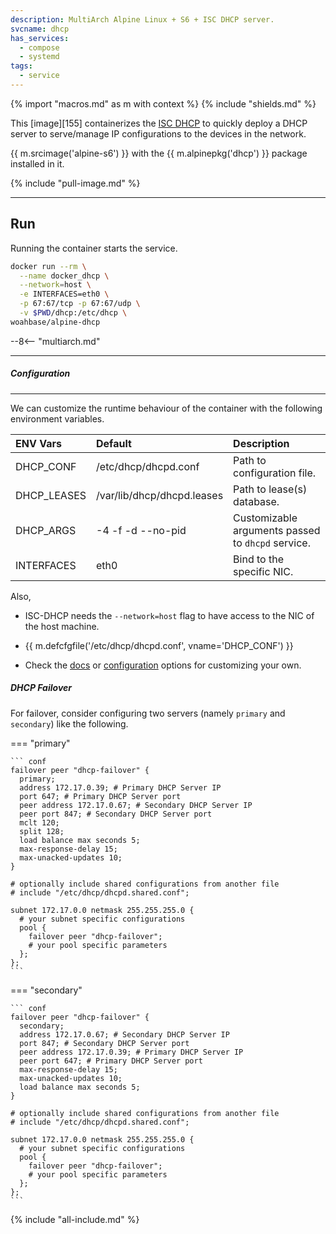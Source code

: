 ```yaml
---
description: MultiArch Alpine Linux + S6 + ISC DHCP server.
svcname: dhcp
has_services:
  - compose
  - systemd
tags:
  - service
---
```


{% import "macros.md" as m with context %}
{% include "shields.md" %}

This [image][155] containerizes the [ISC DHCP][1] to quickly
deploy a DHCP server to serve/manage IP configurations to the
devices in the network.

{{ m.srcimage('alpine-s6') }} with the {{ m.alpinepkg('dhcp') }}
package installed in it.

{% include "pull-image.md" %}

---
Run
---

Running the container starts the service.

``` sh
docker run --rm \
  --name docker_dhcp \
  --network=host \
  -e INTERFACES=eth0 \
  -p 67:67/tcp -p 67:67/udp \
  -v $PWD/dhcp:/etc/dhcp \
woahbase/alpine-dhcp
```

--8<-- "multiarch.md"

---
##### Configuration
---

We can customize the runtime behaviour of the container with the
following environment variables.

| ENV Vars    | Default                    | Description
| :---        | :---                       | :---
| DHCP_CONF   | /etc/dhcp/dhcpd.conf       | Path to configuration file.
| DHCP_LEASES | /var/lib/dhcp/dhcpd.leases | Path to lease(s) database.
| DHCP_ARGS   | -4 -f -d --no-pid          | Customizable arguments passed to `dhcpd` service.
| INTERFACES  | eth0                       | Bind to the specific NIC.

Also,

* ISC-DHCP needs the `--network=host` flag to have access to the
  NIC of the host machine.

* {{ m.defcfgfile('/etc/dhcp/dhcpd.conf', vname='DHCP_CONF') }}

* Check the [docs][2] or [configuration][3] options for
  customizing your own.

##### DHCP Failover

For failover, consider configuring two servers (namely `primary` and
`secondary`) like the following.

=== "primary"

    ``` conf
    failover peer "dhcp-failover" {
      primary;
      address 172.17.0.39; # Primary DHCP Server IP
      port 647; # Primary DHCP Server port
      peer address 172.17.0.67; # Secondary DHCP Server IP
      peer port 847; # Secondary DHCP Server port
      mclt 120;
      split 128;
      load balance max seconds 5;
      max-response-delay 15;
      max-unacked-updates 10;
    }

    # optionally include shared configurations from another file
    # include "/etc/dhcp/dhcpd.shared.conf";

    subnet 172.17.0.0 netmask 255.255.255.0 {
      # your subnet specific configurations
      pool {
        failover peer "dhcp-failover";
        # your pool specific parameters
      };
    };
    ```

=== "secondary"

    ``` conf
    failover peer "dhcp-failover" {
      secondary;
      address 172.17.0.67; # Secondary DHCP Server IP
      port 847; # Secondary DHCP Server port
      peer address 172.17.0.39; # Primary DHCP Server IP
      peer port 647; # Primary DHCP Server port
      max-response-delay 15;
      max-unacked-updates 10;
      load balance max seconds 5;
    }

    # optionally include shared configurations from another file
    # include "/etc/dhcp/dhcpd.shared.conf";

    subnet 172.17.0.0 netmask 255.255.255.0 {
      # your subnet specific configurations
      pool {
        failover peer "dhcp-failover";
        # your pool specific parameters
      };
    };
    ```

[1]: https://www.isc.org/dhcp/
[2]: https://linux.die.net/man/8/dhcpd
[3]: https://linux.die.net/man/5/dhcpd.conf
[4]: https://kb.isc.org/docs/en/tags/isc%20dhcp
[5]: https://www.iana.org/assignments/bootp-dhcp-parameters/bootp-dhcp-parameters.xhtml

{% include "all-include.md" %}
